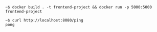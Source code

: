 ```shell
~$ docker build . -t frontend-project && docker run -p 5000:5000 frontend-project
```
```shell
~$ curl http://localhost:8080/ping
pong
```
